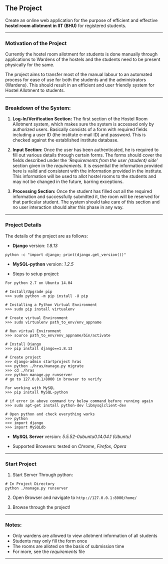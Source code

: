 ## The Project

Create an online web application for the purpose of efficient and effective **hostel room allotment in IIT (BHU)** for registered students.

--------


### Motivation of the Project

Currently the hostel room allotment for students is done manually through
applications to Wardens of the hostels and the students need to be present physically for
the same.


The project aims to transfer most of the manual labour to an automated process for ease of
use for both the students and the administrators (Wardens). This should result in an
efficient and user friendly system for Hostel Allotment to students.

--------

### Breakdown of the System:

1) **Log-In/Verification Section:** The first section of the Hostel Room Allotment system, which makes sure the system is accessed only by authorized users. Basically consists of a form with required fields including a user ID (the institute e-mail ID) and password. This is checked against the established institute database.

2) **Input Section:** Once the user has been authenticated, he is required to fill out various details through certain forms. The forms should cover the fields described under the _‘Requirements from the user (student) side’_ section given in the _requirements_. It is essential the information provided here is valid and consistent with the information provided in the institute. This information will be used to allot hostel rooms to the students and may not be changed in the future, barring exceptions.

3) **Processing Section:** Once the student has filled out all the required information and successfully submitted it, the room will be reserved for that particular student. The system should take care of this section and no user interaction should alter this phase in any way.

--------

### Project Details

The details of the project are as follows:

* __Django__ version: _1.8.13_
```
python -c "import django; print(django.get_version())"
```
* __MySQL-python__ version: _1.2.5_
    
* Steps to setup project:

```
For python 2.7 on Ubuntu 14.04

# Install/Upgrade pip
>>> sudo python -m pip install -U pip 

# Installing a Python Virtual Environment
>>> sudo pip install virtualenv 

# Create virtual Environment
>>> sudo virtualenv path_to_env/env_appname

# Run virtual Environment
>>> source path_to_env/env_appname/bin/activate

# Install Django
>>> pip install django==1.8.13

# Create project
>>> django-admin startproject hras
>>> python ./hras/manage.py migrate
>>> cd ./hras
>>> python manage.py runserver
# go to 127.0.0.1/8000 in browser to verify

For working with MySQL
>>> pip install MySQL-python

# if error in above command try below command before running again
>>> sudo apt-get install python-dev libmysqlclient-dev

# Open python and check everything works
>>> python
>>> import django
>>> import MySQLdb
```
* __MySQL Server__ version: *5.5.52-0ubuntu0.14.04.1 (Ubuntu)*

* Supported Browsers: tested on _Chrome_, _Firefox_, _Opera_

--------

### Start Project

1. Start Server Through python:
```
# In Project Directory
python ./manage.py runserver
```

2. Open Browser and navigate to `http://127.0.0.1:8000/home/`

3. Browse through the project!

--------

### Notes:

* Only wardens are allowed to view allotment information of all students
* Students may only fill the form once
* The rooms are alloted on the basis of submission time
* For more, see the _requirements_ file

--------

